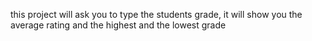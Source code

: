 this project will ask you to type the students grade, it will show you the average rating and the highest and the lowest grade 
